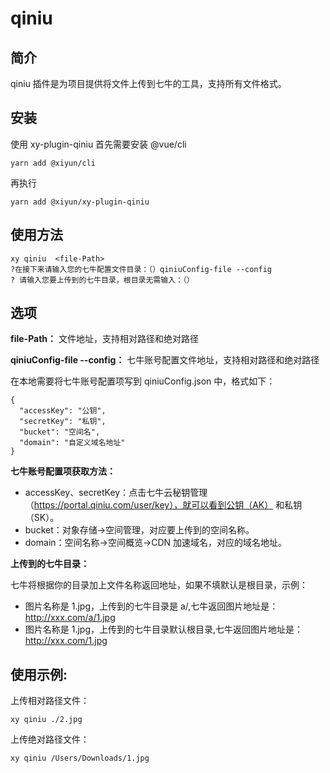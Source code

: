 # qiniu

## 简介
qiniu 插件是为项目提供将文件上传到七牛的工具，支持所有文件格式。

## 安装
使用 xy-plugin-qiniu 首先需要安装 @vue/cli

```shell
yarn add @xiyun/cli
```
再执行
```shell
yarn add @xiyun/xy-plugin-qiniu
```

## 使用方法
```shell
xy qiniu  <file-Path> 
?在接下来请输入您的七牛配置文件目录：（）qiniuConfig-file --config
? 请输入您要上传到的七牛目录，根目录无需输入：（）
```
## 选项
**file-Path：** 文件地址，支持相对路径和绝对路径

**qiniuConfig-file --config：** 七牛账号配置文件地址，支持相对路径和绝对路径

在本地需要将七牛账号配置项写到 qiniuConfig.json 中，格式如下：
```shell
{
  "accessKey": "公钥",
  "secretKey": "私钥",
  "bucket": "空间名",
  "domain": "自定义域名地址"
}
```

**七牛账号配置项获取方法：**

 - accessKey、secretKey：点击七牛云秘钥管理（https://portal.qiniu.com/user/key），就可以看到公钥（AK） 和私钥（SK）。
 - bucket：对象存储->空间管理，对应要上传到的空间名称。
 - domain：空间名称->空间概览->CDN 加速域名，对应的域名地址。
 

**上传到的七牛目录：**

七牛将根据你的目录加上文件名称返回地址，如果不填默认是根目录，示例：

 - 图片名称是 1.jpg，上传到的七牛目录是 a/,七牛返回图片地址是：http://xxx.com/a/1.jpg
 - 图片名称是 1.jpg，上传到的七牛目录默认根目录,七牛返回图片地址是：http://xxx.com/1.jpg




## 使用示例:
上传相对路径文件：
```shell
xy qiniu ./2.jpg
```
上传绝对路径文件：
```shell
xy qiniu /Users/Downloads/1.jpg
```



